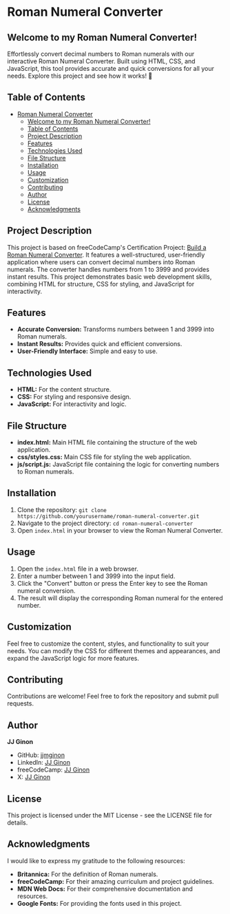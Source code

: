 # Roman Numeral Converter

## Welcome to my Roman Numeral Converter!

Effortlessly convert decimal numbers to Roman numerals with our interactive Roman Numeral Converter. Built using HTML, CSS, and JavaScript, this tool provides accurate and quick conversions for all your needs. Explore this project and see how it works! 🚀

## Table of Contents

- [Roman Numeral Converter](#roman-numeral-converter)
  - [Welcome to my Roman Numeral Converter!](#welcome-to-my-roman-numeral-converter)
  - [Table of Contents](#table-of-contents)
  - [Project Description](#project-description)
  - [Features](#features)
  - [Technologies Used](#technologies-used)
  - [File Structure](#file-structure)
  - [Installation](#installation)
  - [Usage](#usage)
  - [Customization](#customization)
  - [Contributing](#contributing)
  - [Author](#author)
  - [License](#license)
  - [Acknowledgments](#acknowledgments)

## Project Description

This project is based on freeCodeCamp's Certification Project: [Build a Roman Numeral Converter](https://www.freecodecamp.org/learn/javascript-algorithms-and-data-structures-v8/build-a-roman-numeral-converter-project/build-a-roman-numeral-converter). It features a well-structured, user-friendly application where users can convert decimal numbers into Roman numerals. The converter handles numbers from 1 to 3999 and provides instant results. This project demonstrates basic web development skills, combining HTML for structure, CSS for styling, and JavaScript for interactivity.

## Features

- **Accurate Conversion:** Transforms numbers between 1 and 3999 into Roman numerals.
- **Instant Results:** Provides quick and efficient conversions.
- **User-Friendly Interface:** Simple and easy to use.

## Technologies Used

- **HTML:** For the content structure.
- **CSS:** For styling and responsive design.
- **JavaScript:** For interactivity and logic.

## File Structure

- **index.html:** Main HTML file containing the structure of the web application.
- **css/styles.css:** Main CSS file for styling the web application.
- **js/script.js:** JavaScript file containing the logic for converting numbers to Roman numerals.

## Installation

1. Clone the repository: `git clone https://github.com/yourusername/roman-numeral-converter.git`
2. Navigate to the project directory: `cd roman-numeral-converter`
3. Open `index.html` in your browser to view the Roman Numeral Converter.

## Usage

1. Open the `index.html` file in a web browser.
2. Enter a number between 1 and 3999 into the input field.
3. Click the "Convert" button or press the Enter key to see the Roman numeral conversion.
4. The result will display the corresponding Roman numeral for the entered number.

## Customization

Feel free to customize the content, styles, and functionality to suit your needs. You can modify the CSS for different themes and appearances, and expand the JavaScript logic for more features.

## Contributing

Contributions are welcome! Feel free to fork the repository and submit pull requests.

## Author

**JJ Ginon**

- GitHub: [jjmginon](https://github.com/jjmginon)
- LinkedIn: [JJ Ginon](https://www.linkedin.com/in/jjmginon/)
- freeCodeCamp: [JJ Ginon](https://www.freecodecamp.org/jjmginon)
- X: [JJ Ginon](https://x.com/jjmginon)

## License

This project is licensed under the MIT License - see the LICENSE file for details.

## Acknowledgments

I would like to express my gratitude to the following resources:

- **Britannica:** For the definition of Roman numerals.
- **freeCodeCamp:** For their amazing curriculum and project guidelines.
- **MDN Web Docs:** For their comprehensive documentation and resources.
- **Google Fonts:** For providing the fonts used in this project.
